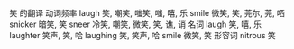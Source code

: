 笑 的翻译
动词频率
laugh
笑, 嘲笑, 嗤笑, 嗤, 嘻, 乐
smile
微笑, 笑, 莞尔, 莞, 哂
snicker
暗笑, 笑
sneer
冷笑, 嘲笑, 微笑, 笑, 谯, 诮
名词
laugh
笑, 嘻, 乐
laughter
笑声, 笑, 哈
laughing
笑, 笑声, 哈
smile
微笑, 笑
形容词
nitrous
笑